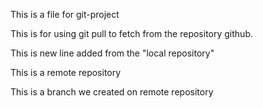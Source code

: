 This is a file for git-project

This is for using git pull to fetch from the repository github.

This is new line added from the "local repository"

This is a remote repository

This is a branch we created on remote repository
